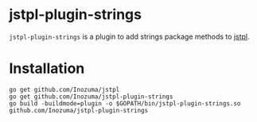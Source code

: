 # jstpl-plugin-strings

`jstpl-plugin-strings` is a plugin to add strings package methods to [jstpl](https://github.com/Inozuma/jstpl).

# Installation
 
```
go get github.com/Inozuma/jstpl
go get github.com/Inozuma/jstpl-plugin-strings
go build -buildmode=plugin -o $GOPATH/bin/jstpl-plugin-strings.so github.com/Inozuma/jstpl-plugin-strings
```

